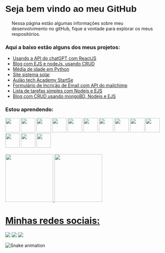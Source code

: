 <div>
    <h1 style="font-family: Arial, Helvetica, sans-serif;">Seja bem vindo ao meu GitHub</h1>
    <p style="margin:20px;">Nessa página estão algumas informações sobre meu desenvolvimento no gitHub,
      fique a vontade para explorar os meus respositórios.</p>
    <h3>Aqui a baixo estão alguns dos meus projetos:</h3>
    <ul>
      <li><a href="https://github.com/marcusvscostaa/test-ChatGPT">Usando a API do chatGPT com ReactJS</a></li>
      <li><a href="https://github.com/marcusvscostaa/blogJS">Blog com EJS e nodeJs, usando CRUD</a></li>
      <li><a href="https://github.com/marcusvscostaa/Media-de-Idade-Python.git">Média de idade em Python</a></li>
      <li><a href="https://github.com/marcusvscostaa/sistema-solar.git">Site sistema solar</a></li>
      <li><a href="https://github.com/marcusvscostaa/aulao_tech_academy.git">Aulão tech Academy StartSe</a></li>
      <li><a href="https://newsletter-singup-serve.onrender.com/">Formulário de Incrição de Email com API do mailchimp</a></li>
      <li><a href="https://listday.onrender.com/">Lista de tarefas simples com Nodejs e EJS</a></li>
      <li><a href="https://blog-v82n.onrender.com">Blog com CRUD usando mongoBD, Nodejs e EJS</a></li>
    </ul>
    <div>
      <h3>Estou aprendendo:</h3>
        <img src="https://cdn.jsdelivr.net/gh/devicons/devicon/icons/mysql/mysql-original-wordmark.svg"  width="45"
        height="45"/>
        <img src="https://cdn.jsdelivr.net/gh/devicons/devicon/icons/sqlite/sqlite-original-wordmark.svg"  width="45"
        height="45"/>
        <img src="https://cdn.jsdelivr.net/gh/devicons/devicon/icons/mongodb/mongodb-original-wordmark.svg"  width="45"
        height="45"/>
        <img src="https://cdn.jsdelivr.net/gh/devicons/devicon/icons/c/c-original.svg"  width="45"
        height="45"/>
        <img src="https://cdn.jsdelivr.net/gh/devicons/devicon/icons/react/react-original-wordmark.svg" width="45"
        height="45"/>
      <img src="https://cdn.jsdelivr.net/gh/devicons/devicon/icons/java/java-original-wordmark.svg" width="45"
        height="45" />
      <img src="https://cdn.jsdelivr.net/gh/devicons/devicon/icons/javascript/javascript-original.svg" width="45"
        height="45" />
      <img src="https://cdn.jsdelivr.net/gh/devicons/devicon/icons/css3/css3-original.svg" width="45" height="45" />
      <img src="https://cdn.jsdelivr.net/gh/devicons/devicon/icons/html5/html5-original.svg" width="45" height="45" />
      <img src="https://cdn.jsdelivr.net/gh/devicons/devicon/icons/arduino/arduino-original-wordmark.svg" width="45"
        height="45" />
      <img src="https://cdn.jsdelivr.net/gh/devicons/devicon/icons/nodejs/nodejs-original.svg" width="45" height="45" />
      <img src="https://cdn.jsdelivr.net/gh/devicons/devicon/icons/androidstudio/androidstudio-original.svg" width="45"
        height="45" />
      <img src="https://cdn.jsdelivr.net/gh/devicons/devicon/icons/git/git-original.svg" width="45" height="45" />
      <br>
    </div>
    <br>
    <a href="https://github.com/marcusvscostaa">
      <img height="150em"
        src="https://github-readme-stats.vercel.app/api/top-langs/?username=marcusvscostaa&layout=compact&langs_count=7&theme=dracula" />
      <img height="150em"
        src="https://github-readme-stats.vercel.app/api?username=marcusvscostaa&show_icons=true&theme=dracula&include_all_commits=true&count_private=true" />
  </div>
  <div>
    <h1> Minhas redes sociais:</h1>
    <a href="https://instagram.com/marcusvs.c" target="_blank"><img
        src="https://img.shields.io/badge/-Instagram-%23E4405F?style=for-the-badge&logo=instagram&logoColor=white"
        target="_blank"></a>
    <a href="mailto:marcusvinicius2097@gmail.com"><img
        src="https://img.shields.io/badge/Gmail-D14836?style=for-the-badge&logo=gmail&logoColor=white"
        target="_blank"></a>
    <a href="https://www.linkedin.com/in/marcus-costa-5b740a127" target="_blank"><img
        src="https://img.shields.io/badge/-LinkedIn-%230077B5?style=for-the-badge&logo=linkedin&logoColor=white"
        target="_blank"></a>
  </div>

![Snake animation](https://github.com/marcusvscostaa/marcusvscostaa/blob/output/github-contribution-grid-snake.svg)


      
